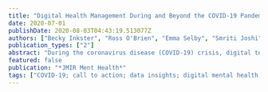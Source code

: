 ```yaml
---
title: "Digital Health Management During and Beyond the COVID-19 Pandemic: Opportunities, Barriers, and Recommendations"
date: 2020-07-01
publishDate: 2020-08-03T04:43:19.513077Z
authors: ["Becky Inkster", "Ross O'Brien", "Emma Selby", "Smriti Joshi", "Vinod Subramanian", "Madhura Kadaba", "Knut Schroeder", "Suzi Godson", "Kerstyn Comley", "Sebastian J Vollmer", "Bilal A Mateen"]
publication_types: ["2"]
abstract: "During the coronavirus disease (COVID-19) crisis, digital technologies have become a major route for accessing remote care. Therefore, the need to ensure that these tools are safe and effective has never been greater. We raise five calls to action to ensure the safety, availability, and long-term sustainability of these technologies: (1) due diligence: remove harmful health apps from app stores; (2) data insights: use relevant health data insights from high-quality digital tools to inform the greater response to COVID-19; (3) freely available resources: make high-quality digital health tools available without charge, where possible, and for as long as possible, especially to those who are most vulnerable; (4) digital transitioning: transform conventional offline mental health services to make them digitally available; and (5) population self-management: encourage governments and insurers to work with developers to look at how digital health management could be subsidized or funded. We believe this should be carried out at the population level, rather than at a prescription level."
featured: false
publication: "*JMIR Ment Health*"
tags: ["COVID-19; call to action; data insights; digital mental health; due diligence"]
---
```


